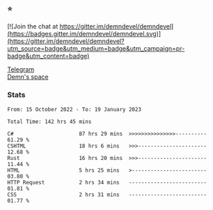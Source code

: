 ### :star:

[![Join the chat at https://gitter.im/demndevel/demndevel](https://badges.gitter.im/demndevel/demndevel.svg)](https://gitter.im/demndevel/demndevel?utm_source=badge&utm_medium=badge&utm_campaign=pr-badge&utm_content=badge)

[Telegram](https://t.me/demnometa) <br>
[Demn's space](http://demns.space)

### Stats

<!--START_SECTION:waka-->

```text
From: 15 October 2022 - To: 19 January 2023

Total Time: 142 hrs 45 mins

C#                     87 hrs 29 mins  >>>>>>>>>>>>>>>----------   61.29 %
CSHTML                 18 hrs 6 mins   >>>----------------------   12.68 %
Rust                   16 hrs 20 mins  >>>----------------------   11.44 %
HTML                   5 hrs 25 mins   >------------------------   03.80 %
HTTP Request           2 hrs 34 mins   -------------------------   01.81 %
CSS                    2 hrs 31 mins   -------------------------   01.77 %
```

<!--END_SECTION:waka-->
